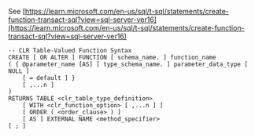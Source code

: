 See [https://learn.microsoft.com/en-us/sql/t-sql/statements/create-function-transact-sql?view=sql-server-ver16](https://learn.microsoft.com/en-us/sql/t-sql/statements/create-function-transact-sql?view=sql-server-ver16)
```
-- CLR Table-Valued Function Syntax
CREATE [ OR ALTER ] FUNCTION [ schema_name. ] function_name
( { @parameter_name [AS] [ type_schema_name. ] parameter_data_type [ NULL ]
    [ = default ] }
    [ ,...n ]
)
RETURNS TABLE <clr_table_type_definition>
    [ WITH <clr_function_option> [ ,...n ] ]
    [ ORDER ( <order_clause> ) ]
    [ AS ] EXTERNAL NAME <method_specifier>
[ ; ]
```
